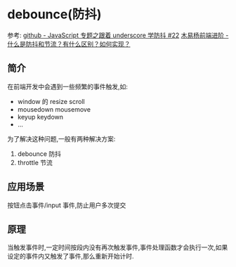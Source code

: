 # debounce(防抖)

参考: [github - JavaScript 专题之跟着 underscore 学防抖 #22](https://github.com/mqyqingfeng/Blog/issues/22)
[木易杨前端进阶 - 什么是防抖和节流？有什么区别？如何实现？](https://muyiy.cn/question/js/3.html)

## 简介

在前端开发中会遇到一些频繁的事件触发,如:

- window 的 resize scroll
- mousedown mousemove
- keyup keydown
- ...

为了解决这种问题,一般有两种解决方案:

1. debounce 防抖
2. throttle 节流

## 应用场景

按钮点击事件/input 事件,防止用户多次提交

## 原理

当触发事件时,一定时间按段内没有再次触发事件,事件处理函数才会执行一次,如果设定的事件内又触发了事件,那么重新开始计时.
